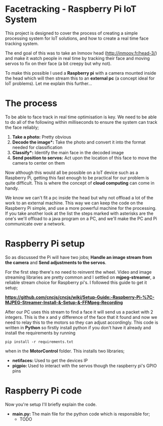 # Facetracking - Raspberry Pi IoT System
This project is designed to cover the process of creating a simple processing system for IoT solutions, and how to create a real time face tracking system. 

The end goal of this was to take an Inmoov head (http://inmoov.fr/head-3/) and make it watch people in real time by tracking their face and moving servos to fix on their face (a bit creepy but why not).

To make this possible I used a <b>Raspberry pi</b> with a camera mounted inside the head which will then stream this to an <b>external pc</b> (a concept ideal for IoT problems). Let me explain this further...

# The process
To be able to face track in real time optimisation is key. We need to be able to do all of the following within milliseconds to ensure the system can track the face reliably;
<ol>
  <li><b>Take a photo:</b> Pretty obvious</li>
  <li><b>Decode the image*:</b> Take the photo and convert it into the format needed for classification</li>  
  <li><b>Classify*:</b> Identify the main face in the decoded image</li>
  <li><b>Send position to servos:</b> Act upon the location of this face to move the camera to center on them</li>
</ol>

Now although this would all be possible on a IoT device such as a Raspberry Pi, getting this fast enough to be practical for our problem is quite difficult. This is where the concept of <b>cloud computing</b> can come in handy.

We know we can't fit a pc inside the head but why not offload a lot of the work to an external machine. This way we can keep the code on the Raspberry Pi simple, and use a more powerful machine for the processing. If you take another look at the list the steps marked with asterisks are the one's we'll offload to a java program on a PC, and we'll make the PC and Pi communicate over a network.

# Raspberry Pi setup
So as discussed the Pi will have two jobs; <b>Handle an image stream from the camera</b> and <b>Send adjustments to the servos</b>.

For the first step there's no need to reinvent the wheel. Video and image streaming libraries are pretty common and I settled on <b>mjpeg-streamer</b>, a reliable stream choice for Raspberry pi's. I followed this guide to get it setup;

<b>https://github.com/cncjs/cncjs/wiki/Setup-Guide:-Raspberry-Pi-%7C-MJPEG-Streamer-Install-&-Setup-&-FFMpeg-Recording</b>

After our PC uses this stream to find a face it will send us a packet with 2 integers. This is the x and y difference of the face that it found and now we need to relay this to the motors so they can adjust accordingly. This code is written in <b>Python</b> so firstly install python if you don't have it already and install the requirements by running

```
pip install -r requirements.txt
```

when in the <b>MotorControl</b> folder. This installs two libraries;
<ul>
  <li><b>netifaces: </b>Used to get the devices IP</li>
  <li><b>pigpio: </b>Used to interact with the servos though the raspberry pi's GPIO pins</li>
</ul>

# Raspberry Pi code
Now you're setup I'll briefly explain the code.
<ul>
  <li><b>main.py: </b>The main file for the python code which is responsible for; 
    <ul>
      <li>TODO</li>
    </ul>
  </li>
</ul>
